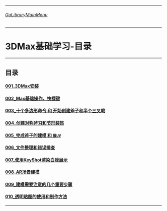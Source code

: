 ___________________________________________________________________________________________
###### [GoLibraryMainMenu](../_LibraryMainMenu_.md)
___________________________________________________________________________________________
# 3DMax基础学习-目录


___________________________________________________________________________________________


## 目录

#### [001_3DMax安装](./3DMaxBase/3DMaxBaseV001.md)

#### [002_Max基础操作、快捷键](./3DMaxBase/3DMaxBaseV002.md)

#### [003_十个多边形命令 和 开始创建斧子和半个三叉戟](./3DMaxBase/3DMaxBaseV003.md)

#### [004_创建对称斧刃和节形装饰](./3DMaxBase/3DMaxBaseV004.md)

#### [005_完成斧子的建模 和 `展UV`](./3DMaxBase/3DMaxBaseV005.md)

#### [006_文件整理和错误排查](./3DMaxBase/3DMaxBaseV006.md)

#### [007_使用KeyShot渲染白膜展示](./3DMaxBase/3DMaxBaseV007.md)

#### [008_AR场景建模](./3DMaxBase/3DMaxBaseV008.md)

#### [009_建模需要注意的几个重要步骤](./3DMaxBase/3DMaxBaseV009.md)

#### [010_透明贴图的使用和制作方法](./3DMaxBase/3DMaxBaseV010.md)

------

